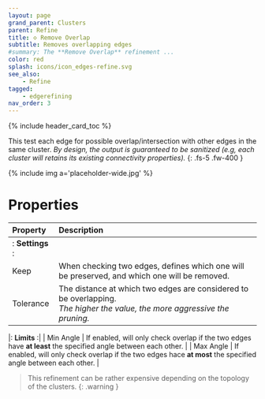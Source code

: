 ```yaml
---
layout: page
grand_parent: Clusters
parent: Refine
title: 🝔 Remove Overlap
subtitle: Removes overlapping edges
#summary: The **Remove Overlap** refinement ...
color: red
splash: icons/icon_edges-refine.svg
see_also:
    - Refine
tagged: 
    - edgerefining
nav_order: 3
---
```


{% include header_card_toc %}

This test each edge for possible overlap/intersection with other edges in the same cluster.
*By design, the output is guaranteed to be sanitized (e.g, each cluster will retains its existing connectivity properties).*
{: .fs-5 .fw-400 } 

{% include img a='placeholder-wide.jpg' %}

# Properties

| Property       | Description          |
|:-------------|:------------------|
|: **Settings** :|
| Keep          | When checking two edges, defines which one will be preserved, and which one will be removed. |
| Tolerance           | The distance at which two edges are considered to be overlapping.<br>*The higher the value, the more aggressive the pruning.* |

|: **Limits** :|
| Min Angle           | If enabled, will only check overlap if the two edges have **at least** the specified angle between each other. |
| Max Angle           | If enabled, will only check overlap if the two edges hace **at most** the specified angle between each other. |

> This refinement can be rather expensive depending on the topology of the clusters.
{: .warning }